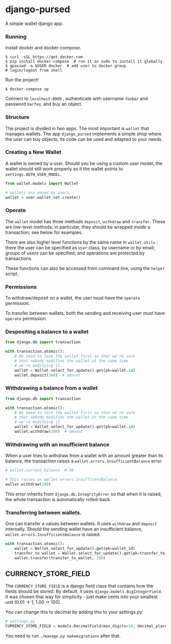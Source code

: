 django-pursed
===

A simple wallet django app.

### Running

Install docker and docker-compose.

```shell
$ curl -sSL https://get.docker.com
$ pip install docker-compose  # run it as sudo to install it globally.
$ gpasswd -a $USER docker  # add user to docker group
# login/logout from shell
```

Run the project!

```shell
$ docker-compose up
```

Connect to `localhost:8000` , authenticate with username `foobar` and password `barfoo`,
and buy an object.

### Structure

The project is divided in two apps. The most important is `wallet` that manages wallets.
The app `django_pursed` implements a simple shop where the user can buy objects;
its code can be used and adapted to your needs.

### Creating a New Wallet

A wallet is owned by a user. Should you be using a custom
user model, the wallet should still work properly as it
the wallet points to `settings.AUTH_USER_MODEL`.

```python
from wallet.models import Wallet

# wallets are owned by users.
wallet = user.wallet_set.create()
```

### Operate

The `wallet` model has three methods `deposit`, `withdraw` and `transfer`.
These are low-level methods; in particular, they should be wrapped inside a transaction;
see below for examples.

There are also higher level functions by the same name in `wallet.utils` :
there the user can be specified as `User` class, by username or by email;
groups of users can be specified;
and operations are protected by transactions.

These functions can also be accessed from command line, using the `helper` script.

### Permissions

To withdraw/deposit on a wallet, the user must have the `operate` permission.

To transfer between wallets, both the sending and receiving user must have `operate`
permission.


### Despositing a balance to a wallet

```python
from django.db import transaction

with transaction.atomic():
    # We need to lock the wallet first so that we're sure
    # that nobody modifies the wallet at the same time 
    # we're modifying it.
    wallet = Wallet.select_for_update().get(pk=wallet.id)
    wallet.deposit(100)  # amount
```

### Withdrawing a balance from a wallet

```python
from django.db import transaction

with transaction.atomic():
    # We need to lock the wallet first so that we're sure
    # that nobody modifies the wallet at the same time 
    # we're modifying it.
    wallet = Wallet.select_for_update().get(pk=wallet.id)
    wallet.withdraw(100)  # amount
```

### Withdrawing with an insufficient balance

When a user tries to withdraw from a wallet with an amount
greater than its balance, the transaction raises a
`wallet.errors.InsufficientBalance` error.

```python
# wallet.current_balance  # 50

# This raises an wallet.errors.InsufficentBalance.
wallet.withdraw(100)
```

This error inherits from `django.db.IntegrityError` so that
when it is raised, the whole transaction is automatically
rolled-back.

### Transferring between wallets.

One can transfer a values between wallets. It uses
`withdraw` and `deposit` internally. Should the sending
wallet have an insufficient balance,
`wallet.errors.InsufficientBalance` is raised.

```python
with transaction.atomic():
    wallet = Wallet.select_for_update().get(pk=wallet_id)
    transfer_to_wallet = Wallet.select_for_update().get(pk=transfer_to_wallet_id)
    wallet.transfer(transfer_to_wallet, 100)
```

CURRENCY_STORE_FIELD
---

The `CURRENCY_STORE_FIELD` is a django field class that
contains how the fields should be stored. By default,
it uses `django.models.BigIntegerField`. It was chosen that
way for simplicity - just make cents into your smallest 
unit (0.01 -> 1, 1.00 -> 100).

You can change this to decimal by adding this to your
settings.py:

```python
# settings.py
CURRENCY_STORE_FIELD = models.DecimalField(max_digits=10, decimal_places=2)
```

You need to run `./manage.py makemigrations` after that.
